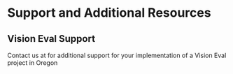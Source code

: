 # Support and Additional Resources

## Vision Eval Support
Contact us at for additional support for your implementation of a Vision Eval project in Oregon

